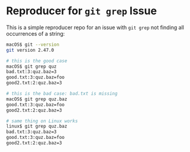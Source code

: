 # Reproducer for `git grep` Issue

This is a simple reproducer repo for an issue with `git grep` not finding
all occurrences of a string:

```bash
macOS$ git --version
git version 2.47.0

# this is the good case
macOS$ git grep quz
bad.txt:3:quz.baz=3
good.txt:3:quz.baz=foo
good2.txt:2:quz.baz=3

# this is the bad case: bad.txt is missing
macOS$ git grep quz.baz
good.txt:3:quz.baz=foo
good2.txt:2:quz.baz=3

# same thing on Linux works
linux$ git grep quz.baz
bad.txt:3:quz.baz=3
good.txt:3:quz.baz=foo
good2.txt:2:quz.baz=3
```
